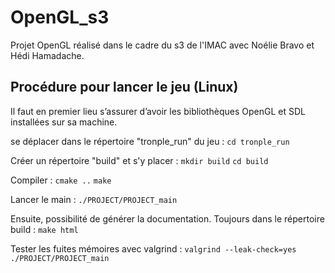 # OpenGL_s3
Projet OpenGL réalisé dans le cadre du s3 de l'IMAC avec Noélie Bravo et Hédi Hamadache.

## Procédure pour lancer le jeu (Linux)
Il faut en premier lieu s’assurer d’avoir les bibliothèques OpenGL et SDL installées sur sa machine.

se déplacer dans le répertoire "tronple_run" du jeu :
`cd tronple_run`

Créer un répertoire "build" et s'y placer :
`mkdir build`
`cd build`

Compiler :
`cmake ..`
`make`

Lancer le main :
`./PROJECT/PROJECT_main`

Ensuite, possibilité de générer la documentation. Toujours dans le répertoire build : 
`make html`

Tester les fuites mémoires avec valgrind : 
`valgrind --leak-check=yes ./PROJECT/PROJECT_main`